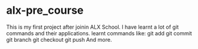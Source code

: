 # alx-pre_course

This is my first project after joinin ALX School.
I have learnt a lot of git commands and their applications.
learnt commands like:
git add
git commit
git branch
git checkout
git push
And more.
